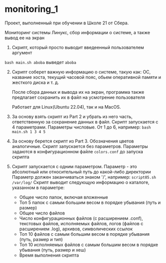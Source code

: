 # monitoring_1

Проект, выполненный при обучении в Школе 21 от Сбера.

Мониторинг системы Линукс, сбор информации о системе, а также вывод ее на экран

1. Скрипт, который просто выводит введеенный пользователем аргумент

```bash main.sh aboba``` выведет ```aboba```

2. Скрипт соберет важную информацию о системе, такую как: ОС, название хоста, текущий часовой пояс, обьем оперативной памяти и жесткого диска и т. д.
   
   После сбора данных и вывода их на экран, программа также предлагает сохранить их в файл на усмотрение пользователя

   Работает для Linux(Ubuntu 22.04), так и на MacOS.

3. За основу взять скрипт из Part 2 и убрать из него часть, ответственную за сохранение данных в файл.
    Скрипт запускается с 4 параметрами. Параметры числовые. От 1 до 6, например:
    ```bash main.sh 1 3 4 5```

4. За основу берется скрипт из Part 3. Обозначения цветов аналогичные.
    Скрипт запускается без параметров. Параметры задаются в конфигурационном файле
    ```colors.conf``` до запуска скрипта

5. Скрипт запускается с одним параметром. Параметр - это абсолютный или относительный путь до какой-либо директории
   Параметр должен заканчиваться знаком '/', например:
   ```script05.sh /var/log/```
   Скрипт выводит следующую информацию о каталоге, указанном в параметре:

   * Общее число папок, включая вложенные
   * Топ 5 папок с самым большим весом в порядке убывания (путь и размер)
   * Общее число файлов
   * Число конфигурационных файлов (с расширением .conf), текстовых файлов, исполняемых файлов, логов (файлов с расширением .log), архивов, символических ссылок
   * Топ 10 файлов с самым большим весом в порядке убывания (путь, размер и тип)
   * Топ 10 исполняемых файлов с самым большим весом в порядке убывания (путь, размер и хеш)
   * Время выполнения скрипта
